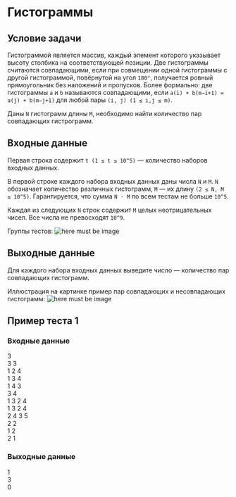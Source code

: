 # Гистограммы

## Условие задачи
Гистограммой является массив, каждый элемент которого указывает высоту столбика на соответствующей позиции.
Две гистограммы считаются совпадающими, если при совмещении одной гистограммы с другой гистограммой, повёрнутой на угол `180°`, 
получается ровный прямоугольник без наложений и пропусков. Более формально: две гистограммы `a` и `b` называются совпадающими, если 
`a(i) ​+ b(m−i+1) ​= a(j) ​+ b(m−j+1​)` для любой пары `(i, j) (1 ≤ i,j ≤ m)`.

Даны `N` гистограмм длины `M`, необходимо найти количество пар совпадающих гистрограмм.

## Входные данные
Первая строка содержит `t (1 ≤ t ≤ 10^5)` — количество наборов входных данных.

В первой строке каждого набора входных данных даны числа `N` и `M`. `N` обозначает количество различных гистограмм, `M` — их длину 
`(2 ≤ N, M ≤ 10^5)`. Гарантируется, что сумма `N ⋅ M` по всем тестам не больше `10^5`.

Каждая из следующих `N` строк содержит `M` целых неотрицательных чисел. Все числа не превосходят `10^9`.

Группы тестов:
![here must be image](https://cdn1.ozone.ru/s3/taskbook-images-store/doschechki-groups.png)

## Выходные данные
Для каждого набора входных данных выведите число — количество пар совпадающих гистограмм.

Иллюстрация на картинке пример пар совпадающих и несовпадающих гистограмм:
![here must be image](https://cdn1.ozone.ru/s3/taskbook-images-store/histo-picture.png)

## Пример теста 1
### Входные данные
3\
3 3\
1 2 4\
1 3 4\
1 4 3\
3 4\
1 3 2 4\
1 3 2 4\
2 4 3 5\
2 2\
1 2\
2 1
### Выходные данные
1\
3\
0